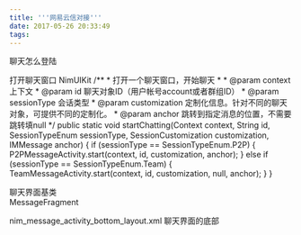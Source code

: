 ```yaml
---
title: '''网易云信对接'''
date: 2017-05-26 20:33:49
tags:
---
```


聊天怎么登陆


打开聊天窗口
NimUIKit 
/**
     * 打开一个聊天窗口，开始聊天
     *
     * @param context       上下文
     * @param id            聊天对象ID（用户帐号account或者群组ID）
     * @param sessionType   会话类型
     * @param customization 定制化信息。针对不同的聊天对象，可提供不同的定制化。
     * @param anchor        跳转到指定消息的位置，不需要跳转填null
     */
    public static void startChatting(Context context, String id, SessionTypeEnum sessionType, SessionCustomization
            customization, IMMessage anchor) {
        if (sessionType == SessionTypeEnum.P2P) {
            P2PMessageActivity.start(context, id, customization, anchor);
        } else if (sessionType == SessionTypeEnum.Team) {
            TeamMessageActivity.start(context, id, customization, null, anchor);
        }
    }
    
聊天界面基类    
MessageFragment

nim_message_activity_bottom_layout.xml 聊天界面的底部